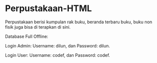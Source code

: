 # Perpustakaan-HTML
Perpustakaan berisi kumpulan rak buku, beranda terbaru buku, buku non fisik juga bisa di terapkan di sini.

Database Full Offline:

Login Admin:
Username: dilun, dan
Password: dilun.

Login User:
Username: codef, dan
Password: codef.
